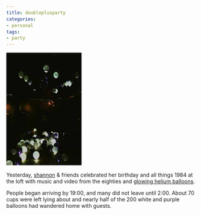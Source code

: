 ```yaml
---
title: doubleplusparty
categories:
- personal
tags:
- party
---
```


![balloons](01-20-doubleplusparty/balloons.jpg)

Yesterday, [shannon][2] & friends celebrated her birthday and all things 1984 at the loft with music and video from the eighties and [glowing helium balloons][3].

People began arriving by 19:00, and many did not leave until 2:00.  About 70 cups were left lying about and nearly half of the 200 white and purple balloons had wandered home with guests.

   [2]: http://www.shannonethomas.com/
   [3]: http://www.instructables.com/id/LED-Floaties/
